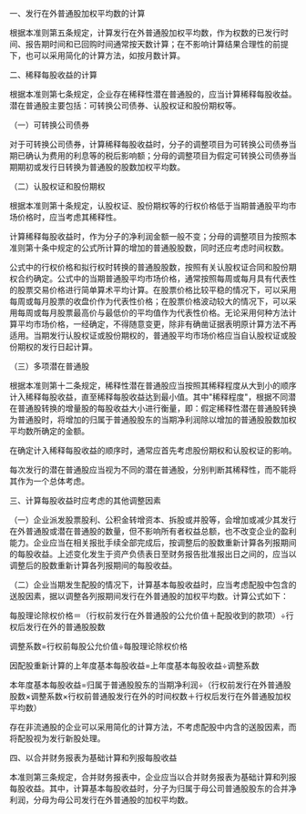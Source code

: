 
一、发行在外普通股加权平均数的计算

 根据本准则第五条规定，计算发行在外普通股加权平均数，作为权数的已发行时间、报告期时间和已回购时间通常按天数计算；在不影响计算结果合理性的前提下，也可以采用简化的计算方法，如按月数计算。

 二、稀释每股收益的计算

 根据本准则第七条规定，企业存在稀释性潜在普通股的，应当计算稀释每股收益。潜在普通股主要包括：可转换公司债券、认股权证和股份期权等。

 （一）可转换公司债券

 对于可转换公司债券，计算稀释每股收益时，分子的调整项目为可转换公司债券当期已确认为费用的利息等的税后影响额；分母的调整项目为假定可转换公司债券当期期初或发行日转换为普通股的股数加权平均数。

 （二）认股权证和股份期权

 根据本准则第十条规定，认股权证、股份期权等的行权价格低于当期普通股平均市场价格时，应当考虑其稀释性。

 计算稀释每股收益时，作为分子的净利润金额一般不变；分母的调整项目为按照本准则第十条中规定的公式所计算的增加的普通股股数，同时还应考虑时间权数。

 公式中的行权价格和拟行权时转换的普通股股数，按照有关认股权证合同和股份期权合约确定。公式中的当期普通股平均市场价格，通常按照每周或每月具有代表性的股票交易价格进行简单算术平均计算。在股票价格比较平稳的情况下，可以采用每周或每月股票的收盘价作为代表性价格；在股票价格波动较大的情况下，可以采用每周或每月股票最高价与最低价的平均值作为代表性价格。无论采用何种方法计算平均市场价格，一经确定，不得随意变更，除非有确凿证据表明原计算方法不再适用。当期发行认股权证或股份期权的，普通股平均市场价格应当自认股权证或股份期权的发行日起计算。

 （三）多项潜在普通股

 根据本准则第十二条规定，稀释性潜在普通股应当按照其稀释程度从大到小的顺序计入稀释每股收益，直至稀释每股收益达到最小值。其中"稀释程度"，根据不同潜在普通股转换的增量股的每股收益大小进行衡量，即：假定稀释性潜在普通股转换为普通股时，将增加的归属于普通股股东的当期净利润除以增加的普通股股数加权平均数所确定的金额。

 在确定计入稀释每股收益的顺序时，通常应首先考虑股份期权和认股权证的影响。

 每次发行的潜在普通股应当视为不同的潜在普通股，分别判断其稀释性，而不能将其作为一个总体考虑。

 三、计算每股收益时应考虑的其他调整因素

 （一）企业派发股票股利、公积金转增资本、拆股或并股等，会增加或减少其发行在外普通股或潜在普通股的数量，但不影响所有者权益总额，也不改变企业的盈利能力。企业应当在相关报批手续全部完成后，按调整后的股数重新计算各列报期间的每股收益。上述变化发生于资产负债表日至财务报告批准报出日之间的，应当以调整后的股数重新计算各列报期间的每股收益。

 （二）企业当期发生配股的情况下，计算基本每股收益时，应当考虑配股中包含的送股因素，据以调整各列报期间发行在外普通股的加权平均数。计算公式如下：

 每股理论除权价格＝（行权前发行在外普通股的公允价值＋配股收到的款项）÷行权后发行在外的普通股股数

 调整系数=行权前每股公允价值÷每股理论除权价格

 因配股重新计算的上年度基本每股收益=上年度基本每股收益÷调整系数

 本年度基本每股收益=归属于普通股股东的当期净利润÷（行权前发行在外普通股股数×调整系数×行权前普通股发行在外的时间权数＋行权后发行在外普通股加权平均数）

 存在非流通股的企业可以采用简化的计算方法，不考虑配股中内含的送股因素，而将配股视为发行新股处理。

 四、以合并财务报表为基础计算和列报每股收益

 本准则第三条规定，合并财务报表中，企业应当以合并财务报表为基础计算和列报每股收益。其中，计算基本每股收益时，分子为归属于母公司普通股股东的合并净利润，分母为母公司发行在外普通股的加权平均数。